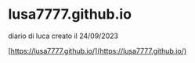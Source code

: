 # lusa7777.github.io
diario di luca
creato il 24/09/2023

[https://lusa7777.github.io/](https://lusa7777.github.io/)